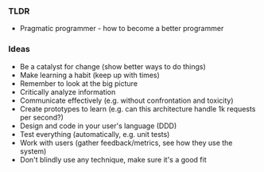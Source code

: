 ### TLDR
* Pragmatic programmer - how to become a better programmer

### Ideas
* Be a catalyst for change (show better ways to do things)
* Make learning a habit (keep up with times)
* Remember to look at the big picture
* Critically analyze information
* Communicate effectively (e.g. without confrontation and toxicity)
* Create prototypes to learn (e.g. can this architecture handle 1k requests per second?)
* Design and code in your user's language (DDD)
* Test everything (automatically, e.g. unit tests)
* Work with users (gather feedback/metrics, see how they use the system)
* Don't blindly use any technique, make sure it's a good fit 
